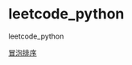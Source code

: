 # leetcode_python
leetcode_python

[冒泡排序](https://github.com/HongGHu/leetcode_python/blob/master/sort/%E5%86%92%E6%B3%A1%E6%8E%92%E5%BA%8F.py)

